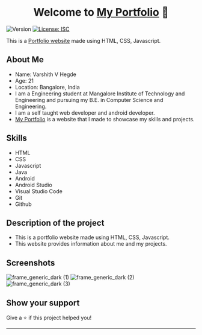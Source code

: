 <h1 align="center">Welcome to <a href="https://Varshithvhegde.github.io">My Portfolio</a> 👋</h1>
<p>
  <img alt="Version" src="https://img.shields.io/badge/version-1.0.0-blue.svg?cacheSeconds=2592000" />
  <a href="#" target="_blank">
    <img alt="License: ISC" src="https://img.shields.io/badge/License-ISC-yellow.svg" />
  </a>
</p>

This is a [Portfolio website](https://Varshithvhegde.github.io) made using HTML, CSS, Javascript.


## About Me

- Name: Varshith V Hegde
- Age: 21
- Location: Bangalore, India
- I am a Engineering student at Mangalore Institute of Technology and Engineering and pursuing my B.E. in Computer Science and Engineering.
- I am a self taught web developer and android developer. 
- [My Portfolio](https://Varshithvhegde.github.io) is a website that I made to showcase my skills and projects.


## Skills
- HTML
-  CSS
- Javascript
- Java
- Android
- Android Studio
- Visual Studio Code
- Git
- Github


## Description of the project

- This is a portfolio website made using HTML, CSS, Javascript.
- This website provides information about me and my projects.



## Screenshots

![frame_generic_dark (1)](https://user-images.githubusercontent.com/80502833/186155558-28897e13-8e52-4741-8a8b-1b28b168e1af.png)
![frame_generic_dark (2)](https://user-images.githubusercontent.com/80502833/186155372-99a3b52a-119e-4a03-939f-0ddc85d28966.png)
![frame_generic_dark (3)](https://user-images.githubusercontent.com/80502833/186155382-8e45f116-d4cd-44a8-9d07-c6d4271932aa.png)

## Show your support

Give a ⭐️ if this project helped you!


***




 

